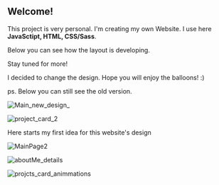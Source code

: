 ## Welcome! 
This project is very personal. I'm creating my own Website. 
I use here **JavaSctipt, HTML, CSS/Sass**.

Below you can see how the layout is developing.

Stay tuned for more!

I decided to change the design. Hope you will enjoy the balloons! :) 

ps. Below you can still see the old version.

![Main_new_design_](https://user-images.githubusercontent.com/43984219/138058274-f616e742-7d6d-47b7-a80b-b8fdd2f3bcda.png)


![project_card_2](https://user-images.githubusercontent.com/43984219/138348964-ce27117e-534f-4b59-9ab8-0c3c3bfe9d61.png)

Here starts my first idea for this website's design

![MainPage2](https://user-images.githubusercontent.com/43984219/135061133-a6f1ba01-0f97-4ba1-89d4-863257b9fcfc.png)




![aboutMe_details](https://user-images.githubusercontent.com/43984219/136711373-ab97340d-2b5c-487b-a938-837d92a2ef07.png)


![projcts_card_animmations](https://user-images.githubusercontent.com/43984219/136935499-2c600003-c693-47b0-be97-fe1a05a5f732.png)
